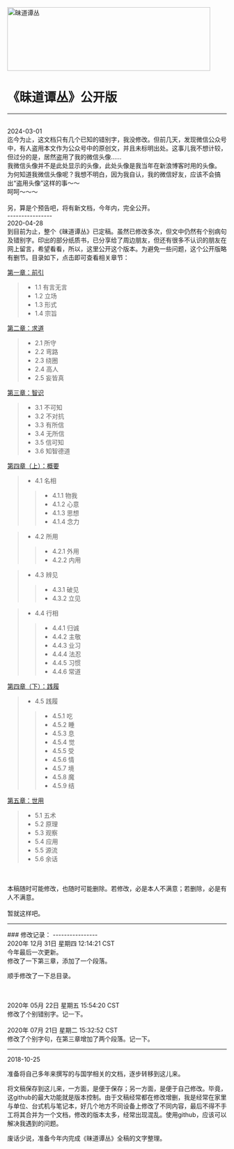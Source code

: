 <img src="./images/w.png" alt="昧道谭丛" title="昧道谭丛标题" height="146" width="466" />


# 《昧道谭丛》公开版
----------------
<br>
2024-03-01
<br>
迄今为止，这文档只有几个已知的错别字，我没修改。但前几天，发现微信公众号中，有人盗用本文作为公众号中的原创文，并且未标明出处。这事儿我不想计较，但过分的是，居然盗用了我的微信头像……<br />
我微信头像并不是此处显示的头像，此处头像是我当年在新浪博客时用的头像。<br />
为何知道我微信头像呢？我想不明白，因为我自认，我的微信好友，应该不会搞出“盗用头像”这样的事～～<br />
呵呵～～～<br /><br />
另，算是个预告吧，将有新文档，今年内，完全公开。

<br />
----------------
<br>
2020-04-28
<br>
到目前为止，整个《昧道谭丛》已定稿。虽然已修改多次，但文中仍然有个别病句及错别字。印出的部分纸质书，已分享给了周边朋友，但还有很多不认识的朋友在网上留言，希望看看，所以，这里公开这个版本。为避免一些问题，这个公开版略有删节。目录如下，点击即可查看相关章节：

<a href='https://github.com/qyyzm/wdtc/blob/master/a1.md'>第一章：前引 </a><br>
> *  1.1  有言无言
> *  1.2  立场
> *  1.3  形式
> *  1.4  宗旨

<a href='https://github.com/qyyzm/wdtc/blob/master/a2.md'>第二章：求道 </a><br>

> * 2.1  所守
> *  2.2  弯路
> *  2.3  绕圈
> *  2.4  高人
> *  2.5  妄皆真

<a href='https://github.com/qyyzm/wdtc/blob/master/a3.md'>第三章：智识 </a><br>
> *  3.1  不可知
> *  3.2  不对抗
> *  3.3  有所信
> *  3.4  无所信
> *  3.5  信可知
> *  3.6  知智德道

<a href='https://github.com/qyyzm/wdtc/blob/master/a4_a.md'>第四章（上）：概要 </a><br>
> *  4.1  名相
>> *  4.1.1  物我
>> *  4.1.2  心意
>> *  4.1.3  思想
>> *  4.1.4  念力

> *   4.2  所用
>> *  4.2.1  外用
>> *  4.2.2  内用

> *  4.3  辨见
>> *  4.3.1  破见
>> *  4.3.2  立见

> *  4.4  行相
>> *  4.4.1  归诚
>> *  4.4.2  主敬
>> *  4.4.3  业习
>> *  4.4.4  法忍
>> *  4.4.5  习惯
>> *  4.4.6  常道

<a href='https://github.com/qyyzm/wdtc/blob/master/a4_b.md'>第四章（下）：践履 </a><br>
> *  4.5  践履
>> *  4.5.1  吃
>> *  4.5.2  睡
>> *  4.5.3  息
>> *  4.5.4  觉
>> *  4.5.5  受
>> *  4.5.6  情
>> *   4.5.7  境
>> *  4.5.8  魔
>> *  4.5.9  结



<a href='https://github.com/qyyzm/wdtc/blob/master/a5.md'>第五章：世用 </a><br>

> * 5.1 五术
> *  5.2 原理
> *  5.3 观察
> *  5.4 应用
> *  5.5 源流
> *  5.6 余话

<br>
<br>本稿随时可能修改，也随时可能删除。若修改，必是本人不满意；若删除，必是有人不满意。<br>
<br>暂就这样吧。

<hr>
### 修改记录：
----------------
<br>
2020年 12月 31日 星期四 12:14:21 CST
<br>今年最后一次更新。<br>
修改了一下第三章，添加了一个段落。<br>

顺手修改了一下总目录。

<br>
<br>
2020年 05月 22日 星期五 15:54:20 CST
<br>
修改了个别错别字。记一下。
<br><br>
2020年 07月 21日 星期二 15:32:52 CST
<br>
修改了个别字句，在第三章增加了两个段落。记一下。
<br>

<hr>
2018-10-25


准备将自己多年来撰写的与国学相关的文档，逐步转移到这儿来。

将文稿保存到这儿来，一方面，是便于保存；另一方面，是便于自己修改。毕竟，这github的最大功能就是版本控制。由于文稿经常都在修改增删，我是经常在家里与单位、台式机与笔记本，好几个地方不同设备上修改了不同内容，最后不得不手工将其合并为一个文档，修改的版本太多，经常出现混乱。使用github，应该可以解决我遇到的问题。

废话少说，准备今年内完成《昧道谭丛》全稿的文字整理。



